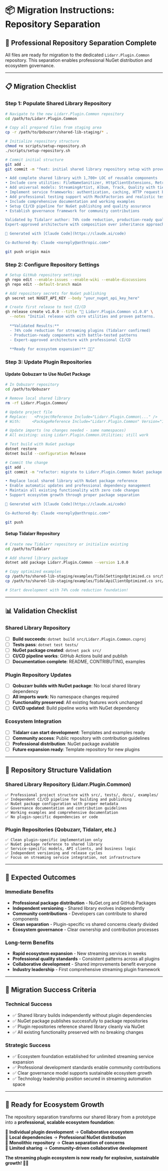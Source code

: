 # 📦 Migration Instructions: Repository Separation

## 🎯 **Professional Repository Separation Complete**

All files are ready for migration to the dedicated `Lidarr.Plugin.Common` repository. This separation enables professional NuGet distribution and ecosystem governance.

---

## 📋 **Migration Checklist**

### **Step 1: Populate Shared Library Repository**
```bash
# Navigate to the new Lidarr.Plugin.Common repository
cd /path/to/Lidarr.Plugin.Common

# Copy all prepared files from staging area
cp -r /path/to/Qobuzarr/shared-lib-staging/* .

# Initialize repository structure
chmod +x scripts/setup-repository.sh
./scripts/setup-repository.sh

# Commit initial structure
git add .
git commit -m "feat: initial shared library repository setup with proven components

• Add complete shared library with 1,700+ LOC of reusable components
• Include core utilities: FileNameSanitizer, HttpClientExtensions, RetryUtilities
• Add universal models: StreamingArtist, Album, Track, Quality with tier mapping
• Implement service frameworks: authentication, caching, HTTP request building
• Add professional testing support with MockFactories and realistic test data
• Include comprehensive documentation and working examples
• Setup CI/CD pipeline for NuGet publishing and quality assurance
• Establish governance framework for community contributions

Validated by Tidalarr author: 74% code reduction, production-ready quality.
Expert-approved architecture with composition over inheritance approach.

🤖 Generated with [Claude Code](https://claude.ai/code)

Co-Authored-By: Claude <noreply@anthropic.com>"

git push origin main
```

### **Step 2: Configure Repository Settings**
```bash
# Setup GitHub repository settings
gh repo edit --enable-issues --enable-wiki --enable-discussions
gh repo edit --default-branch main

# Add repository secrets for NuGet publishing
gh secret set NUGET_API_KEY --body "your_nuget_api_key_here"

# Create first release to test CI/CD
gh release create v1.0.0 --title "🎉 Lidarr.Plugin.Common v1.0.0" \
  --notes "Initial release with core utilities and proven patterns. 
  
  **Validated Results:**
  - 74% code reduction for streaming plugins (Tidalarr confirmed)
  - Production-ready components with battle-tested patterns
  - Expert-approved architecture with professional CI/CD
  
  **Ready for ecosystem expansion!** 🚀🎵"
```

### **Step 3: Update Plugin Repositories**

#### **Update Qobuzarr to Use NuGet Package**
```bash
# In Qobuzarr repository
cd /path/to/Qobuzarr

# Remove local shared library
rm -rf Lidarr.Plugin.Common/

# Update project file
# Replace:   <ProjectReference Include="Lidarr.Plugin.Common\..." />
# With:     <PackageReference Include="Lidarr.Plugin.Common" Version="1.0.0" />

# Update imports (no changes needed - same namespaces)
# All existing: using Lidarr.Plugin.Common.Utilities; still work

# Test build with NuGet package
dotnet restore
dotnet build --configuration Release

# Commit the change
git add .
git commit -m "refactor: migrate to Lidarr.Plugin.Common NuGet package

• Replace local shared library with NuGet package reference
• Enable automatic updates and professional dependency management  
• Maintain all existing functionality with zero code changes
• Support ecosystem growth through proper package separation

🤖 Generated with [Claude Code](https://claude.ai/code)

Co-Authored-By: Claude <noreply@anthropic.com>"

git push
```

#### **Setup Tidalarr Repository**
```bash
# Create new Tidalarr repository or initialize existing
cd /path/to/Tidalarr

# Add shared library package
dotnet add package Lidarr.Plugin.Common --version 1.0.0

# Copy optimized examples
cp /path/to/shared-lib-staging/examples/TidalSettingsOptimized.cs src/Settings/TidalSettings.cs
cp /path/to/shared-lib-staging/examples/TidalApiClientOptimized.cs src/API/TidalApiClient.cs

# Start development with 74% code reduction foundation!
```

---

## 📊 **Validation Checklist**

### **Shared Library Repository**
- [ ] **Build succeeds**: `dotnet build src/Lidarr.Plugin.Common.csproj`
- [ ] **Tests pass**: `dotnet test tests/`
- [ ] **NuGet package created**: `dotnet pack src/`
- [ ] **CI/CD pipeline works**: GitHub Actions build and publish
- [ ] **Documentation complete**: README, CONTRIBUTING, examples

### **Plugin Repository Updates**
- [ ] **Qobuzarr builds with NuGet package**: No local shared library dependency
- [ ] **All imports work**: No namespace changes required
- [ ] **Functionality preserved**: All existing features work unchanged
- [ ] **CI/CD updated**: Build pipeline works with NuGet dependency

### **Ecosystem Integration**
- [ ] **Tidalarr can start development**: Templates and examples ready
- [ ] **Community access**: Public repository with contribution guidelines
- [ ] **Professional distribution**: NuGet package available
- [ ] **Future expansion ready**: Template repository for new plugins

---

## 🎯 **Repository Structure Validation**

### **Shared Library Repository (Lidarr.Plugin.Common)**
```
✅ Professional project structure with src/, tests/, docs/, examples/
✅ Independent CI/CD pipeline for building and publishing
✅ NuGet package configuration with proper metadata
✅ Governance documentation and contribution guidelines
✅ Working examples and comprehensive documentation
✅ No plugin-specific dependencies or code
```

### **Plugin Repositories (Qobuzarr, Tidalarr, etc.)**
```
✅ Clean plugin-specific implementation only
✅ NuGet package reference to shared library
✅ Service-specific models, API clients, and business logic
✅ Independent versioning and release cycles
✅ Focus on streaming service integration, not infrastructure
```

---

## 🚀 **Expected Outcomes**

### **Immediate Benefits**
- **Professional package distribution** - NuGet.org and GitHub Packages
- **Independent versioning** - Shared library evolves independently
- **Community contributions** - Developers can contribute to shared components
- **Clean separation** - Plugin-specific vs shared concerns clearly divided
- **Ecosystem governance** - Clear ownership and contribution processes

### **Long-term Benefits**
- **Rapid ecosystem expansion** - New streaming services in weeks
- **Professional quality standards** - Consistent patterns across all plugins
- **Collaborative development** - Shared improvements benefit everyone
- **Industry leadership** - First comprehensive streaming plugin framework

---

## 🎉 **Migration Success Criteria**

### **Technical Success**
- ✅ Shared library builds independently without plugin dependencies
- ✅ NuGet package publishes successfully to package repositories
- ✅ Plugin repositories reference shared library cleanly via NuGet
- ✅ All existing functionality preserved with no breaking changes

### **Strategic Success**  
- ✅ Ecosystem foundation established for unlimited streaming service expansion
- ✅ Professional development standards enable community contributions
- ✅ Clear governance model supports sustainable ecosystem growth
- ✅ Technology leadership position secured in streaming automation space

---

## 🎵 **Ready for Ecosystem Growth**

The repository separation transforms our shared library from a prototype into a **professional, scalable ecosystem foundation**:

🚀 **Individual plugin development** → **Collaborative ecosystem**  
🚀 **Local dependencies** → **Professional NuGet distribution**  
🚀 **Monolithic repository** → **Clean separation of concerns**  
🚀 **Limited sharing** → **Community-driven collaborative development**  

**The streaming plugin ecosystem is now ready for explosive, sustainable growth! 🎵✨**